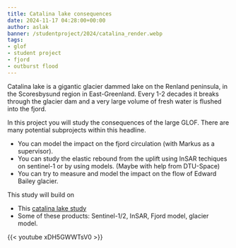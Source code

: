 ```yaml
---
title: Catalina lake consequences
date: 2024-11-17 04:28:00+00:00
author: aslak
banner: /studentproject/2024/catalina_render.webp
tags:
- glof
- student project
- fjord
- outburst flood
---
```


Catalina lake is a gigantic glacier dammed lake on the Renland peninsula, in the Scoresbysund region in East-Greenland. Every 1-2 decades it breaks through the glacier dam and a very large volume of fresh water is flushed into the fjord. 

<!--more-->

In this project you will study the consequences of the large GLOF. There are many potential subprojects within this headline. 

* You can model the impact on the fjord circulation (with Markus as a supervisor). 
* You can study the elastic rebound from the uplift using InSAR techiques on sentinel-1 or by using models. (Maybe with help from DTU-Space)
* You can try to measure and model the impact on the flow of Edward Bailey glacier.

This study will build on
* This [catalina lake study](/publication/2017-09-06-catalina-lake/)
* Some of these products: Sentinel-1/2, InSAR, Fjord model, glacier model.

{{< youtube xDH5GWWTsV0 >}}